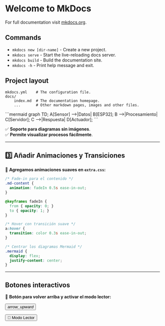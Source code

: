 # Welcome to MkDocs

For full documentation visit [mkdocs.org](https://www.mkdocs.org).

## Commands

* `mkdocs new [dir-name]` - Create a new project.
* `mkdocs serve` - Start the live-reloading docs server.
* `mkdocs build` - Build the documentation site.
* `mkdocs -h` - Print help message and exit.

## Project layout

    mkdocs.yml    # The configuration file.
    docs/
        index.md  # The documentation homepage.
        ...       # Other markdown pages, images and other files.

<div style="display: flex; justify-content: center;">
```mermaid
graph TD;
  A[Sensor] -->|Datos| B[ESP32];
  B -->|Procesamiento| C[Servidor];
  C -->|Respuesta| D[Actuador];
```
</div>

✅ **Soporte para diagramas sin imágenes**.  
✅ **Permite visualizar procesos fácilmente**.

---

## **3️⃣ Añadir Animaciones y Transiciones**
📌 **Agregamos animaciones suaves en `extra.css`:**

```css
/* Fade-in para el contenido */
.md-content {
  animation: fadeIn 0.5s ease-in-out;
}

@keyframes fadeIn {
  from { opacity: 0; }
  to { opacity: 1; }
}

/* Hover con transición suave */
a:hover {
  transition: color 0.3s ease-in-out;
}

/* Centrar los diagramas Mermaid */
.mermaid {
  display: flex;
  justify-content: center;
}
```

---

## **Botones interactivos**
📌 **Botón para volver arriba y activar el modo lector:**

<button id="btn-top">
  <i class="material-icons">arrow_upward</i>
</button>

<button id="reader-mode">📖 Modo Lector</button>

<script>
  document.getElementById('btn-top').addEventListener('click', function() {
    window.scrollTo({ top: 0, behavior: 'smooth' });
  });

  document.getElementById('reader-mode').addEventListener('click', function() {
    document.body.classList.toggle('reader-mode');
  });
</script>
